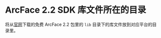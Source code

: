 # ArcFace 2.2 SDK 库文件所在的目录

将从[官网](https://ai.arcsoft.com.cn/product/arcface.html)下载的免费 ArcFace 2.2 包里的 `lib` 目录下的库文件放到对应平台的目录里。
